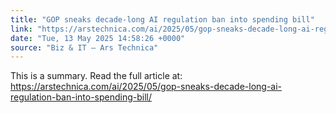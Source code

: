 ```yaml
---
title: "GOP sneaks decade-long AI regulation ban into spending bill"
link: "https://arstechnica.com/ai/2025/05/gop-sneaks-decade-long-ai-regulation-ban-into-spending-bill/"
date: "Tue, 13 May 2025 14:58:26 +0000"
source: "Biz & IT – Ars Technica"
---
```


This is a summary. Read the full article at: https://arstechnica.com/ai/2025/05/gop-sneaks-decade-long-ai-regulation-ban-into-spending-bill/
